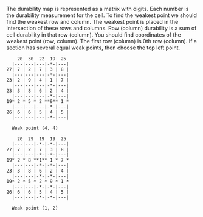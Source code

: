 The durability map is represented as a matrix with digits. Each number is the durability measurement for the cell.
To find the weakest point we should find the weakest row and column. 
The weakest point is placed in the intersection of these rows and columns. 
Row (column) durability is a sum of cell durability in that row (column). 
You should find coordinates of the weakest point (row, column). 
The first row (column) is 0th row (column). If a section has several equal weak points, then choose the top left point.

```
    20  30  22  19  25
  |---|---|---|-*-|---|
27| 7 | 2 | 7 | 3 | 8 |
  |---|---|---|-*-|---|
23| 2 | 9 | 4 | 1 | 7 |
  |---|---|---|-*-|---|
23| 3 | 8 | 6 | 2 | 4 |
  |---|---|---|-*-|---|
19* 2 * 5 * 2 **9** 1 *
  |---|---|---|-*-|---|
26| 6 | 6 | 5 | 4 | 5 |
  |---|---|---|-*-|---|
  
  Weak point (4, 4)

    20  29  19  19  25
  |---|---|-*-|-*-|---|
27| 7 | 2 | 7 | 3 | 8 |
  |---|---|-*-|-*-|---|
19* 2 * 8 **1** 1 * 7 *
  |---|---|-*-|-*-|---|
23| 3 | 8 | 6 | 2 | 4 |
  |---|---|-*-|-*-|---|
19* 2 * 5 * 2 * 9 * 1 *
  |---|---|-*-|-*-|---|
26| 6 | 6 | 5 | 4 | 5 |
  |---|---|-*-|-*-|---|

  Weak point (1, 2)
```